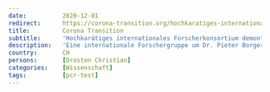 ```yaml
---
date:          2020-12-01
redirect:      https://corona-transition.org/hochkaratiges-internationales-forscherkonsortium-demontiert-pcr-test-von-prof
title:         Corona Transition
subtitle:      'Hochkarätiges internationales Forscherkonsortium demontiert PCR-Test von Prof. Drosten'
description:   'Eine internationale Forschergruppe um Dr. Pieter Borger hat den von Prof. Christian Drosten mitentwickelten Corona-PCR-Test analysiert — und (...)'
country:       CH
persons:       [Drosten Christian]
categories:    [Wissenschaft]
tags:          [pcr-test]
---
```

